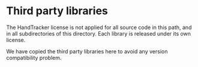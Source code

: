 # Third party libraries 

The HandTracker license is not applied for all source code in this path, and in all subdirectories of this directory.
Each library is released under its own license.

We have copied the third party libraries here to avoid any version compatibility problem.